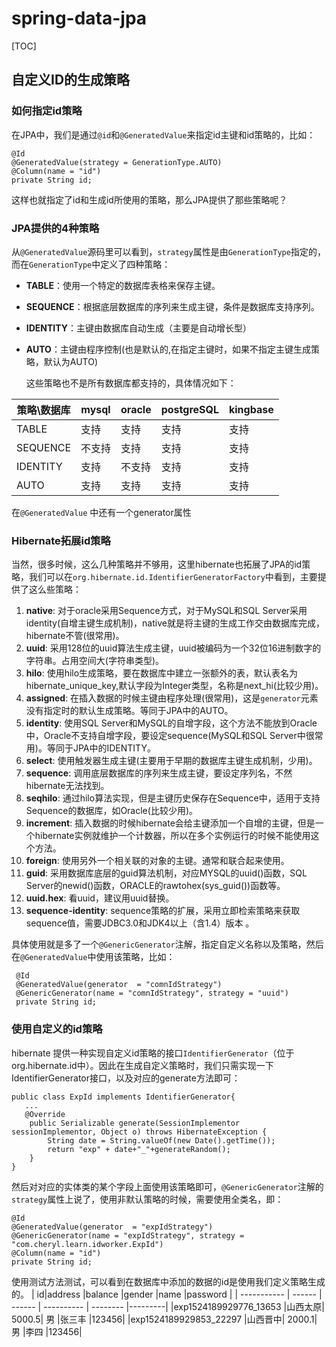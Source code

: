 # spring-data-jpa

[TOC]

## 自定义ID的生成策略

### 如何指定id策略

在JPA中，我们是通过`@id`和`@GeneratedValue`来指定id主键和id策略的，比如：

```
@Id
@GeneratedValue(strategy = GenerationType.AUTO)
@Column(name = "id")
private String id;
```

这样也就指定了id和生成id所使用的策略，那么JPA提供了那些策略呢？

### JPA提供的4种策略

从`@GeneratedValue`源码里可以看到，`strategy`属性是由`GenerationType`指定的，而在`GenerationType`中定义了四种策略： 
- **TABLE**：使用一个特定的数据库表格来保存主键。 
- **SEQUENCE**：根据底层数据库的序列来生成主键，条件是数据库支持序列。 
- **IDENTITY**：主键由数据库自动生成（主要是自动增长型）
- **AUTO**：主键由程序控制(也是默认的,在指定主键时，如果不指定主键生成策略，默认为AUTO) 

  这些策略也不是所有数据库都支持的，具体情况如下：

| 策略\数据库 | mysql  | oracle | postgreSQL | kingbase |
| ----------- | ------ | ------ | ---------- | -------- |
| TABLE       | 支持   | 支持   | 支持       | 支持     |
| SEQUENCE    | 不支持 | 支持   | 支持       | 支持     |
| IDENTITY    | 支持   | 不支持 | 支持       | 支持     |
| AUTO        | 支持   | 支持   | 支持       | 支持     |

在`@GeneratedValue` 中还有一个generator属性



### Hibernate拓展id策略

当然，很多时候，这么几种策略并不够用，这里hibernate也拓展了JPA的id策略，我们可以在`org.hibernate.id.IdentifierGeneratorFactory`中看到，主要提供了这么些策略： 
1. **native**: 对于oracle采用Sequence方式，对于MySQL和SQL Server采用identity(自增主键生成机制)，native就是将主键的生成工作交由数据库完成，hibernate不管(很常用)。 
2. **uuid**: 采用128位的uuid算法生成主键，uuid被编码为一个32位16进制数字的字符串。占用空间大(字符串类型)。 
3. **hilo**: 使用hilo生成策略，要在数据库中建立一张额外的表，默认表名为hibernate_unique_key,默认字段为Integer类型，名称是next_hi(比较少用)。 
4. **assigned**: 在插入数据的时候主键由程序处理(很常用)，这是`generator`元素没有指定时的默认生成策略。等同于JPA中的AUTO。 
5. **identity**: 使用SQL Server和MySQL的自增字段，这个方法不能放到Oracle中，Oracle不支持自增字段，要设定sequence(MySQL和SQL Server中很常用)。等同于JPA中的IDENTITY。 
6. **select**: 使用触发器生成主键(主要用于早期的数据库主键生成机制，少用)。 
7. **sequence**: 调用底层数据库的序列来生成主键，要设定序列名，不然hibernate无法找到。 
8. **seqhilo**: 通过hilo算法实现，但是主键历史保存在Sequence中，适用于支持Sequence的数据库，如Oracle(比较少用)。 
9. **increment**: 插入数据的时候hibernate会给主键添加一个自增的主键，但是一个hibernate实例就维护一个计数器，所以在多个实例运行的时候不能使用这个方法。 
10. **foreign**: 使用另外一个相关联的对象的主键。通常和联合起来使用。 
11. **guid**: 采用数据库底层的guid算法机制，对应MYSQL的uuid()函数，SQL Server的newid()函数，ORACLE的rawtohex(sys_guid())函数等。 
12. **uuid.hex**: 看uuid，建议用uuid替换。 
13. **sequence-identity**: sequence策略的扩展，采用立即检索策略来获取sequence值，需要JDBC3.0和JDK4以上（含1.4）版本 。 

具体使用就是多了一个`@GenericGenerator`注解，指定自定义名称以及策略，然后在`@GeneratedValue`中使用该策略，比如：

```
 @Id
 @GeneratedValue(generator  = "comnIdStrategy")
 @GenericGenerator(name = "comnIdStrategy", strategy = "uuid")
 private String id;
```

###  使用自定义的id策略

hibernate 提供一种实现自定义id策略的接口`IdentifierGenerator`（位于org.hibernate.id中）。因此在生成自定义策略时，我们只需实现一下IdentifierGenerator接口，以及对应的generate方法即可：

```
public class ExpId implements IdentifierGenerator{
   ...
   @Override
    public Serializable generate(SessionImplementor sessionImplementor, Object o) throws HibernateException {
        String date = String.valueOf(new Date().getTime());
        return "exp" + date+"_"+generateRandom();
    }
}
```

然后对对应的实体类的某个字段上面使用该策略即可，`@GenericGenerator`注解的`strategy`属性上说了，使用非默认策略的时候，需要使用全类名，即：

```
@Id
@GeneratedValue(generator  = "expIdStrategy")
@GenericGenerator(name = "expIdStrategy", strategy = "com.cheryl.learn.idworker.ExpId")
@Column(name = "id")
private String id;
```

使用测试方法测试，可以看到在数据库中添加的数据的id是使用我们定义策略生成的。
|	id|address	|balance	|gender 	|name 	|password 	|
| ----------- | ------ | ------ | ---------- | -------- |---------|
|exp1524189929776_13653	|山西太原|	5000.5|	男	|张三丰	|123456|
|exp1524189929853_22297	|山西晋中|	2000.1|	男	|李四	|123456|

